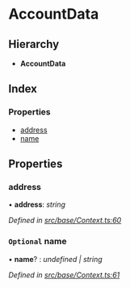 # AccountData

## Hierarchy

* **AccountData**

## Index

### Properties

* [address](accountdata.md#address)
* [name](accountdata.md#optional-name)

## Properties

### address

• **address**: _string_

_Defined in_ [_src/base/Context.ts:60_](https://github.com/PolymathNetwork/polymesh-sdk/blob/5b409784/src/base/Context.ts#L60)

### `Optional` name

• **name**? : _undefined \| string_

_Defined in_ [_src/base/Context.ts:61_](https://github.com/PolymathNetwork/polymesh-sdk/blob/5b409784/src/base/Context.ts#L61)

